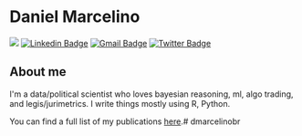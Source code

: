 # Daniel Marcelino
![](https://komarev.com/ghpvc/?username=dmarcelinobr=PROFILE+VIEWS)
[![Linkedin Badge](https://img.shields.io/badge/-dmarcelinobr-blue?style=flat-square&logo=Linkedin&logoColor=white&link=https://www.linkedin.com/in/dmarcelinobr/)](https://www.linkedin.com/in/dmarcelinobr/)
[![Gmail Badge](https://img.shields.io/badge/-dmarcelino@live.com-c14438?style=flat-square&logo=Gmail&logoColor=white&link=mailto:dmarcelino@live.com)](mailto:dmarcelino@live.com)
[![Twitter Badge](https://img.shields.io/badge/-@dmarcelinobr-1ca0f1?style=flat-square&labelColor=1ca0f1&logo=twitter&logoColor=white&link=https://twitter.com/dmarcelinobr)](https://twitter.com/dmarcelinobr)

## About me 
I'm a data/political scientist who loves bayesian reasoning, ml, algo trading, and legis/jurimetrics. I write things mostly using R, Python.

You can find a full list of my publications [here](http://danielmarcelino.github.io).# dmarcelinobr
